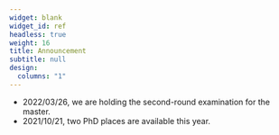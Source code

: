 ```yaml
---
widget: blank
widget_id: ref
headless: true
weight: 16
title: Announcement
subtitle: null
design:
  columns: "1"
---
```


- 2022/03/26, we are holding the second-round examination for the master.
- 2021/10/21, two PhD places are available this year.
